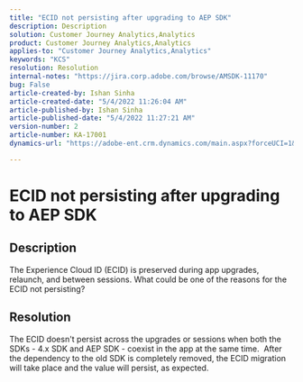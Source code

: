 ```yaml
---
title: "ECID not persisting after upgrading to AEP SDK"
description: Description
solution: Customer Journey Analytics,Analytics
product: Customer Journey Analytics,Analytics
applies-to: "Customer Journey Analytics,Analytics"
keywords: "KCS"
resolution: Resolution
internal-notes: "https://jira.corp.adobe.com/browse/AMSDK-11170"
bug: False
article-created-by: Ishan Sinha
article-created-date: "5/4/2022 11:26:04 AM"
article-published-by: Ishan Sinha
article-published-date: "5/4/2022 11:27:21 AM"
version-number: 2
article-number: KA-17001
dynamics-url: "https://adobe-ent.crm.dynamics.com/main.aspx?forceUCI=1&pagetype=entityrecord&etn=knowledgearticle&id=709275fb-9ccb-ec11-a7b5-6045bd00db25"

---
```

# ECID not persisting after upgrading to AEP SDK

## Description


The Experience Cloud ID (ECID) is preserved during app upgrades, relaunch, and between sessions. What could be one of the reasons for the ECID not persisting?


## Resolution


The ECID doesn't persist across the upgrades or sessions when both the SDKs - 4.x SDK and AEP SDK - coexist in the app at the same time.  After the dependency to the old SDK is completely removed, the ECID migration will take place and the value will persist, as expected.
